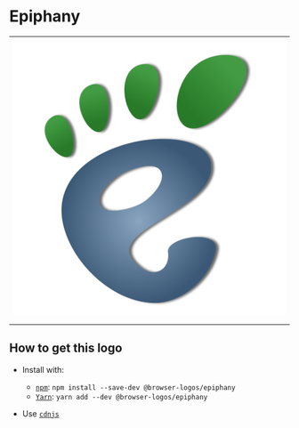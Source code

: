 # Epiphany

<table>
    <tbody>
        <tr>
            <td height="512px" width="512px">
                <a href="./"><img width="500px" src="epiphany_512x512.png" alt="Epiphany browser logo"></a>
            </td>
        <tr>
    </tbody>
</table>


## How to get this logo

* Install with:

  * [`npm`](https://www.npmjs.com/): `npm install --save-dev @browser-logos/epiphany`
  * [`Yarn`](https://yarnpkg.com/): `yarn add --dev @browser-logos/epiphany`

* Use [`cdnjs`](https://cdnjs.com/libraries/browser-logos)
